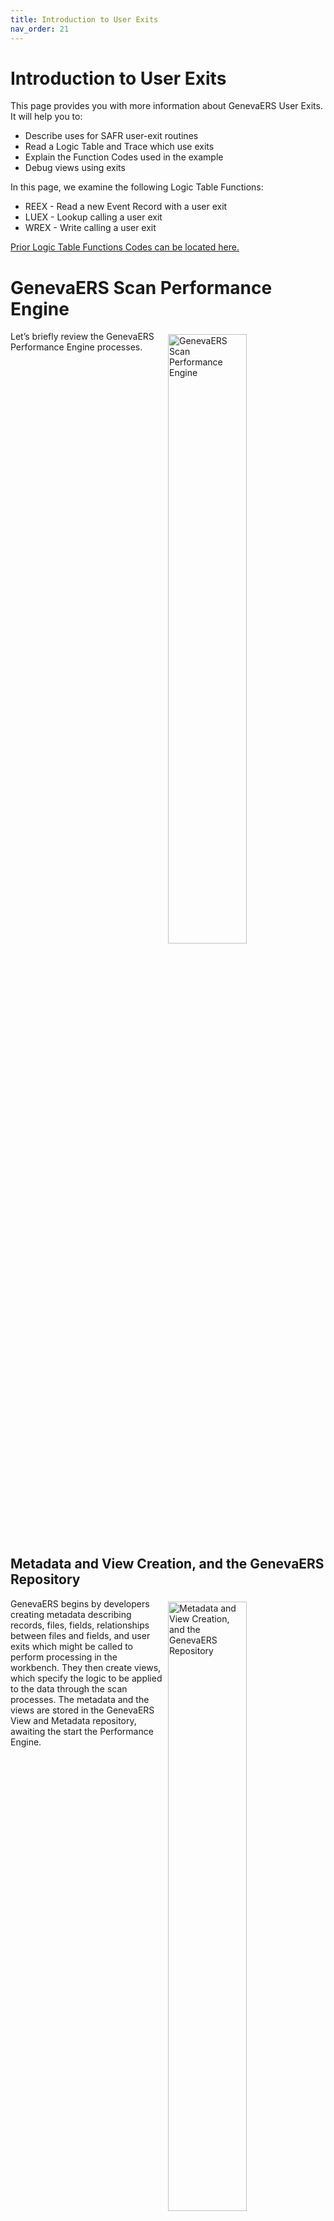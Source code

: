 ```yaml
---
title: Introduction to User Exits
nav_order: 21
---
```


# Introduction to User Exits

This page provides you with more information about GenevaERS User Exits.  It will help you to: 
- Describe uses for SAFR user-exit routines 
- Read a Logic Table and Trace which use exits 
- Explain the Function Codes used in the example
- Debug views using exits  

In this page, we examine the following Logic Table Functions:
- REEX - Read a new Event Record with a user exit
- LUEX - Lookup calling a user exit
- WREX - Write calling a user exit

 [Prior Logic Table Functions Codes can be located here.](Intro11a_Logic_Table_Function_Codes.md)

<div style="clear: right" >

# GenevaERS Scan Performance Engine

<img style="float: right;" width="50%" vspace="5" alt="GenevaERS Scan Performance Engine" src=images/Module20-User-Exit_Routines/Module20_Slide4.jpeg title="GenevaERS Scan Performance Engine"/>

Let’s briefly review the GenevaERS Performance Engine processes.

<div style="clear: right" >

## Metadata and View Creation, and the GenevaERS Repository

<img style="float: right;" width="50%" vspace="5" alt="Metadata and View Creation, and the GenevaERS Repository" src=images/Module20-User-Exit_Routines/Module20_Slide5.jpeg title="Metadata and View Creation, and the GenevaERS Repository"/>

GenevaERS begins by developers creating metadata describing records, files, fields, relationships between files and fields, and user exits which might be called to perform processing in the workbench.  They then create views, which specify the logic to be applied to the data through the scan processes.  The metadata and the views are stored in the GenevaERS View and Metadata repository, awaiting the start the Performance Engine.

<div style="clear: right" >

## Select, Logic and Reference File Phases

<img style="float: right;" width="50%" vspace="5" alt="Select, Logic and Reference File Phases" src=images/Module20-User-Exit_Routines/Module20_Slide6.jpeg title="Select, Logic and Reference File Phases"/>

The first parts of the Performance engine performs the Select, Logic and Reference File phases.  The Select Phase selects the views and associated metadata for those views from the View and Metadata Repository.  Alternatively, this phase can read data provided in a GenevaERS XML schema, which defines the metadata and functions to be performed against the data.  It bundles either of these into a VDP, View Definition Parameter file.

The VDP is used in the Logic Phase to produce two Logic Tables, one for the Reference File Phase, and one for the Extract Phase.  The logic tables contain the functions codes described in this and the prior pages.  

The Extract Phase Logic Table file is used to process event files, but before that the Reference File Logic Table is used to extract a core image file from the reference files.  The Reference File Logic Table does not contain any selection logic, thus it does not remove any rows of data.  Rather, the core image file contains only those fields (columns) needed to be loaded into memory for joins, plus the keys required for the join processes and any effective dates.

<div style="clear: right" >

## Extract Phase

<img style="float: right;" width="50%" vspace="5" alt="Extract Phase" src=images/Module20-User-Exit_Routines/Module20_Slide7.jpeg title="Extract Phase"/>

The Extract Phase begins by loading the VDP, Extract Phase Logic Table and Reference Data from disk.  It then uses the logic table to generate machine code for each thread, each input file partition. It then opens input and output files, and executes these threads according to the thread governor, in parallel.  Each event file record is read and processed through the logic table, performing joins, and writing selected data to output extract files. 

The Extract Phase includes multiple types of user exits, including read, write and look-up exits, highlighted on this graphic by the green balls.

<div style="clear: right" >

## Format Phase

<img style="float: right;" width="50%" vspace="5" alt="Format Phase" src=images/Module20-User-Exit_Routines/Module20_Slide8.jpeg title="Format Phase"/>

The format phase, which is optional depending on the view requirements, begins by sorting each extract file using a custom generated sort card based upon the sort criteria of the views written to that extract file.  During the final phase of sort processing—that which writes data to disk—the records are passed in memory to the format engine.  These records are formatted according to the VDP specifications.  The data is written to the final output file.

The Format Phase includes the Format Exit, shown here at the end of the Format process.  Sort utilities also allow creating sort input exits, shown here over the Sort process.

Let’s overview each of these users exits.

<div style="clear: right" >

# User Exit Overview

<img style="float: right;" width="50%" vspace="5" alt="User Exit Overview" src=images/Module20-User-Exit_Routines/Module20_Slide9.jpeg title="User Exit Overview"/>

User exits, which can also be thought of as API points, are custom programs to perform functions GenevaERS does not do natively.  For example, GenevaERS does not perform an exponential mathematical calculation.  A customer could create a program to perform this function, and call it from GenevaERS to return the results of the calculation.

As noted, GenevaERS has four major points which can invoke a user exit, read, lookup, write and format exits.  The first three are Extract Phase exits, and are used much more frequently than the fourth Format Phase exit.  They are:

- Read Exits stand between the actual input event file and the GenevaERS views.  These exits can modify input records to be presented to GenevaERS threads for processing. 
- Lookup Exits stand between GenevaERS views and the look-up data loaded into memory.   Lookup exits accept join parameters and return looked up records in response to individual joins. These exits can also be used as simple function calls which do not actually perform any look-up.  For example the exponential calculation discussed above could be written as a look-up exit.
- Write Exits stand between GenevaERS and the extract files.  They receive extract records and can manipulate them before being written to extract files.  
- Format Exits, the only GVBMR88 exit, accepts summarized and formatted Format Phase output records prior to being written to files. Format exits are very similar to write exits, except that the record used is the final output record, rather than the extract record.  

At the end of this page we will touch on a non-GenevaERS exit, the Sort Input Exits.

<div style="clear: right" >

## Read Exit Functionality

<img style="float: right;" width="50%" vspace="5" alt="Read Exit Functionality" src=images/Module20-User-Exit_Routines/Module20_Slide10.jpeg title="Read Exit Functionality"/>

As noted, read exits sit between the extract engine, and the input event file.  The GenevaERS views, inside GVBMR95, are only aware of the virtual file which is output by the read exit.  Read Exits are assigned to a physical file, and are placed on the RENX logic table function.  It is called each time the RENX function is executed.  

Examples of read exits that have been written for GenevaERS applications include:
- Read a specialized database structure and extract every record to be passed to GenevaERS to allow GenevaERS to produce reports against those records
- Merge multiple sequential files and compare snap shot records with the history file into a single master file, then used to produce reports
- Process sets of records, and perform functions across the entire set, where one record can affect other either later, or earlier records.  GenevaERS does not easily perform these functions in view.  After all affects are determined and applied, the file is passed to GenevaERS for report generation.

Read exits are typically the most complex to write, because they must perform some IO of some kind.  They are further complicated because it is very inefficient to call a read exit for each record; so instead they are usually written to do block level processing.  

<div style="clear: right" >

## Look-up Exits Functionality

<img style="float: right;" width="50%" vspace="5" alt="Look-up Exits Functionality" src=images/Module20-User-Exit_Routines/Module20_Slide11.jpeg title="Look-up Exits Functionality"/>

Look-up exits sit between the extract engine, and a potential look-up file. The GenevaERS views are only aware of the virtual lookup record output by the lookup exit.  A sample application could be doing direct reads to a database table to retrieve a join value for processing.  However, most often look-up exits do not actually load any data from disk; rather they simply use input parameters passed to them by the views to do some function.  Thus the exit is basically a simple function call.  

Look-up exits are the easiest type of exit to create. The parameters passed to the lookup exit are the values placed in the fields of the join key.  These can be constants, fields from the event file, or fields from another lookup, including calls to other exits.  The output from the lookup exit is a record that must match the LR for the “reference file” record it is to return.   Although it appears to a GenevaERS developer as if GenevaERS has taken the keys and performed a search of a reference table to find the appropriate record, the exit may have done no such thing.  In fact, it could do something as simple as reordering the fields passed to it and returning the record.

Lookup Exits are assigned to a target look-up LR.  When used, the typical LUSM functions are changed to LUEX functions.   The exit is called each time the LUEX function is executed.  

Certain pages are delivered with the product, called GenevaERS Standard Look-up Exits.  These perform a common set of functions not done by native GenevaERS.   For example:
- GVBXLEXP	An exponential calculator.  If passed a number, format and exponent, it will perform the calculation
- GVBXLMD	Accepts two dates, and computes days between those dates
- GVBXLRUD	Simply returns the GenevaERS Fiscal Year data, passed in through the VDP
- GVBXLST	Accepts strings and concatenates them and returns a single string value
- GVBXLTM	Performs a trim function against passed string parameters

<div style="clear: right" >

## Write and Format Exit Functionality

<img style="float: right;" width="50%" vspace="5" alt="Write and Format Exit Functionality" src=images/Module20-User-Exit_Routines/Module20_Slide12.jpeg title="Write and Format Exit Functionality"/>

Write exits sit between the extract engine, and a potential extract or output file. Each write exit is tightly coupled to it’s GenevaERS view, because the exit receives the view output.  Extract exits are called whenever a view is to write an extract record.  In addition to the view’s extract record the write exit is also passed and can sees the event record.  

Write Exits are associated with a view, since the view or a write statement within the view generates the WREX logic table function (rather than WRIN, WRDT, or WRSU functions) and creates the extract record 

The write exit can tell GVBMR95 to do any one of the following:
- Tell GVBMR95 to write a record the exit specifies (could be any record) and continue with event file processing
- Tell GVBMR95 to skip this extract record and go on
- Tell GVBMR95 to write a record the exit specifies (could be any record) and return to the exit to do more processing

The exit can manipulate the extract record; substitute a new record, table the extract record in some way and then dump the table at the end of event file processing, or any other number of things.  Note, though, that unlike read exits which do open and actually read files, write exits typically do not.  They return records to GenevaERS to write to the extract file.  They could do their own IO, but there is typically no benefit to doing so.  GenevaERS’s write routines are very efficient.

Some examples of write exits include the following:
- Table multiple records, summarize them if they have common sort keys, and write a record when the key changes. 
- Read a set of parameters giving scoring requirements, table multiple records and upon a key change, score records.  Create a completely new record with the scoring results, write this new record, and drop all the tabled records
  
Write exits are in between read and lookup exits for complexity.  This is mainly because of the complexity of dealing with extract records.  The exit must know what the extract record will look like for a particular view.  This might be easiest to determine by actually writing the view, and inspecting the extracted records to find positions and lengths.  Any changes in the views can create a new to update the write exit.  

Format exits are very much like write exits, except that they are called at the end of GVBMR88.  They are also dependent upon the view specification.  They are called for each format output record.  Like write exits, they are specified on each view.  They are specified only in the VDP; there is no logic table impact for them.

<div style="clear: right" >

## Metadata Setup

<img style="float: right;" width="50%" vspace="5" alt="Metadata Setup" src=images/Module20-User-Exit_Routines/Module20_Slide13.jpeg title="Metadata Setup"/>

Using exits requires that they first be described in the User Exit Routine screens within the Workbench.  The name can be anything desired. The type can be either Read, Look-up, Write, or Format.  The language and path are for documentation only.  The executable must match the load page name stored within an accessible loadlib for either GVBMR95 or GVBMR88. 

<div style="clear: right" >

<img style="float: right;" width="50%" vspace="5" alt="Metadata Setup" src=images/Module20-User-Exit_Routines/Module20_Slide14.jpeg title="Metadata Setup"/>

The Optimizable flag is only applicable for look-up exits.  Remember that GenevaERS bypasses certain look-ups when the look-up has already been performed.  In these cases, the look-up exit would not be called in the subsequent cases.  If the look-up exit is stateless, in other words, it does not function differently from one execution to another given the same input parameters, the exit can be optimized.  If the exit retains its state from one call to another, then it must be called each time and cannot be optimized.  

For example, one exit was written to detect the first time it was called for a particular event file record.  In this case, it would return a return code of 0; every subsequent call would return a code of 1.  This exit cannot be optimized; each potential call must actually call the exit.  Otherwise the exit would always return a code of 0.

<div style="clear: right" >

# Metadata Set-up 

## Read Exits

<img style="float: right;" width="50%" vspace="5" alt="Metadata Set-up Read Exits" src=images/Module20-User-Exit_Routines/Module20_Slide15.jpeg title="Metadata Set-up Read Exits"/>

Once the user exits are entered into the User Exit table, they can be assigned to the other appropriate metadata components.  For Read Exits, the exit must be assigned to specific Physical File entities.  Remember that for each physical file read by views being processed, the Logic Table contains an RENX logic table row for that physical file.  By assigning a read exit on the physical file, the generated RENX entry will contain the exit to be called each time a new record or block of data is needed

The data returned by the read exit must match the Logical Records that are assigned to this physical file.  Thus when a view accesses a field to perform, perhaps, a selection function, the data must match the logical record layout for the GenevaERS “physical” file entity, not the file read by the read exit.

<div style="clear: right" >

## Look-up Exits

<img style="float: right;" width="50%" vspace="5" alt="Look-up Exit LR" src=images/Module20-User-Exit_Routines/Module20_Slide16.jpeg title="Look-up Exit LR"/>

Standard look-ups require the data to be joined to be defined by an LR.  For look-up exits, the logical record to be returned by the exit must match a specific LR (not the data read from file by the look-up exit, if there is any).  In the example shown here, the “phase code” value must be returned by the look-up exit in position 3 for a length of 2.

When defining the logical record to be returned by the exit, define any of the input parameters the exit will require as “keys,” as if the exit were going to search a reference file table to find the required answer. 

Next define a path that will provide the needed inputs to the exit.  The values in the path can be provided as constants in the views, or in the path, or as values passed from the input file or looked up from another look-up table, requiring a multi-level look-up.

<div style="clear: right" >

<img style="float: right;" width="50%" vspace="5" alt="Look-up Exit LR" src=images/Module20-User-Exit_Routines/Module20_Slide17.jpeg title="Look-up Exit LR"/>

After defining the LR and the look-up path, to assign a lookup exit to the Logical record, select the LR Properties tab.  Then select the appropriate exit.  When a field from the target LR is used in a view, this exit will be called to return data in the format of the defined logical record.  Thus when the Logic Table is generated, the LUSM will be changed to LUEX.  This logic table function contains the user page name to be called.

<div style="clear: right" >

## Write and Format Exits

<img style="float: right;" width="50%" vspace="5" alt="Write and Format Exits" src=images/Module20-User-Exit_Routines/Module20_Slide18.jpeg title="Write and Format Exits"/>

Write Exits and Format Exits are assigned in view properties.  Write exits are assigned in the Extract Phase tab; Format Exit are assigned Format Phase tab.  

Because both of these exits sit potentially at the end of the process, these exits do not return data to GenevaERS views; therefore no logical record defines the outputs from these exits.  Rather the view columns and format (file, hardcopy, etc.) define what these exits will receive.  Changes to the view layout will affect the exits.

Often the “Write DT Area” option is used with write exits, to eliminate the complexity of the extract record layout.  Only the column data is passed to the write exit.

<div style="clear: right" >

## Start-up (“Fixed”) Parameters

<img style="float: right;" width="50%" vspace="5" alt="Start-up (“Fixed”) Parameters" src=images/Module20-User-Exit_Routines/Module20_Slide19.jpeg title="Start-up (“Fixed”) Parameters"/>

Each exit has the potential to receive a fixed set of parameters upon start up.  These parameters are assigned for each instance that an exit is invoked.  

For example, a look-up exit may function differently depending on which LR it is supposed to return; perhaps data can be returned in compressed format in one instance, and not in another.  The LR for the compressed data may pass in a start-up parameter of “CMPSD” and the uncompressed LR would pass in a start-up parameter of “UNCMPSD”.  In this way the same exit program can be used, and which LR should be returned can be indicated as a parameter to the exit.  

<div style="clear: right" >

## Look-up Exit Parameters

<img style="float: right;" width="50%" vspace="5" alt="Look-up Exit Parameters" src=images/Module20-User-Exit_Routines/Module20_Slide20.jpeg title="Look-up Exit Parameters"/>

Read exits receive only the start-up parameters.  Write and Format exits also receive start-up parameters; they also receive the extracted record from the view.  Write exits also have visibility to the event file record as well.

Look-up exits, by contrast, receive start-up parameters; they also have visibility to the event file record.  Additionally, Look-up exits receive all the parameters built in the look-up path.  These values must match the required key for the logical record.

Note the difference between these two types of parameters: 
- The start-up parameters do not change throughout the entire run of GenevaERS.  They are constant.  They are typically only used by the exit at start up to determine which mode the program should function in.
- The look-up key values can change based upon every event file record processed.  Customer ID 1 on the first record may become Customer ID 10,000 on the next record.  

<div style="clear: right" >

# Look-up Exit Example View

<img style="float: right;" width="50%" vspace="5" alt="Example View" src=images/Module20-User-Exit_Routines/Module20_Slide21.jpeg title="Example View"/>

We will use this view to show the GVBMR95 Logic Table and MR95 Trace.  Our example will use a look-up exit, which returns various thread parameters that can be of interest for technical reasons in a view.  The look-up exit is assigned on the LR and path we just examined.


<div style="clear: right" >

<img style="float: right;" width="50%" vspace="5" alt="Look Up Exit Logic Table" src=images/Module20-User-Exit_Routines/Module20_Slide22.jpeg title="Look Up Exit Logic Table"/>

This is the logic table for the example view.  Note that lookups, which would normally have the function code of LUSM, have been changed to the function code of LUEX.  Also, for each LUEX, the ID associated with the User Exit is assigned, in this case, ID 13.  This is the ID assigned to the page GVBXLENV.  

Our path required a single character value be passed to the exit.  This “key” value—a constant of “D”—built by the LKC function, will be passed to the exit as part of the lookup.

Note also that the view has no write exit, because the logic table is WRXT, not a WREX.  Also note there is no Exit ID assigned to the WRXT row.

<div style="clear: right" >

## Not Optimized

<img style="float: right;" width="50%" vspace="5" alt="Lookup Exit Trace, Not Optimized" src=images/Module20-User-Exit_Routines/Module20_Slide23.jpeg title="Lookup Exit Trace, Not Optimized"/>

This is the GVBMR95 Trace for the logic table.  

For event file record 1, the LKC function builds a key with a value “D” in it.  This value is passed to the exit GVBXLENV during the LUEX function.  The exit is called.  The view then uses the data, through a DTL function, placing a value 0001 into column 2.  GVBXLENV did not search any data.  It simply queried the GenevaERS thread number to return a value of 0001.  

Also, note the number of times the exit is called in this trace.  Each lookup actually required calling the exit.

<div style="clear: right" >

## Optimized

<img style="float: right;" width="50%" vspace="5" alt="Lookup Exit Trace, Optimized" src=images/Module20-User-Exit_Routines/Module20_Slide24.jpeg title="Lookup Exit Trace, Optimized"/>

This is the same view but a new trace.  In this trace the “Optimize” flag was turned on.  This means that the logic table only has one executed LUEX function for the entire first event file record.  Because the LKC value of “D” did not change between calls to the exit, the exit is not called again.  

<div style="clear: right" >

## Optimized vs Non-Optimized

<img style="float: right;" width="50%" vspace="5" alt="Optimized vs Non-Optimized" src=images/Module20-User-Exit_Routines/Module20_Slide25.jpeg title="Optimized vs Non-Optimized"/>

The difference between the logic tables for optimized and non-optimized is very clear. The Optimized trace on the right saves significant CPU time, including the overhead for linking to the user exit multiple times on each event file record.  Exits require CPU time by their nature, and the efficiency of the language run-time can also have an impact.  Efficiency should carefully be considered when creating any exit.

<div style="clear: right" >

## Static Parameters

<img style="float: right;" width="50%" vspace="5" alt="Static Parameters" src=images/Module20-User-Exit_Routines/Module20_Slide26.jpeg title="Static Parameters"/>

The trace shows the values placed in the key by the LKDT, LKC and other look-up key functions, the value of “D” in our example view.  These parameters are passed to the look-up exit.  It also shows the static parameters passed as well.  These are shown on the end of the LKEX function row, after the Look-up Exit page.  Similar parameters can be seen in the trace for Read and Write exits if start-up parameters are passed.

<div style="clear: right" >

## Exit Program Specification and Linkage

<img style="float: right;" width="50%" vspace="5" alt="Exit Program Specification and Linkage" src=images/Module20-User-Exit_Routines/Module20_Slide27.jpeg title="Exit Program Specification and Linkage"/>

Exits must be written following the GenevaERS User Exit guidelines.   These specify a standard set of linkage parameters to interact with GVBMR95 and GVBMR88.  They include: 
- A standard set of pointers, used to access various data provided by GenevaERS, including the event record, the extract record, look-up keys, and a work area for maintaining working storage parameters for the exit.  

- Environment data, including the Phase Code, Open, Read, or Close, informing the exit what the status of processing is.  Exits are called during the 
    - Open phase, to prepare for processing, 
    - Read phase as event file records are processed, and 
    - Close phase, to print out control reports, flush final records, or clean up.

- Return codes values, informing GenevaERS of the results of processing.  These can include:
    - A Found, Not Found, or Skip Event Record condition on a Look-up Exit, 
    - An End of File on for a Read exit, or 
    - Write the standard extract record, Write a different record and then return to the exit for processing, or Skip the extract record and continue processing for Write Exits

All Exits may signal view or process level errors as well.

More details about how to create a user exit can be found in the [User Exit Programming Guide](UserExitGuide.md)

<div style="clear: right" >

## GenevaERS Standard Sort Exit

<img style="float: right;" width="50%" vspace="5" alt="GenevaERS Standard Sort Exit" src=images/Module20-User-Exit_Routines/Module20_Slide28.jpeg title="GenevaERS Standard Sort Exit"/>

As noted earlier this graphic shows the potential for a Sort Utility Input or Read Exit.  GenevaERS uses standard sort utilities provided with the operating system or otherwise.  These utilities typically allow for a read exit to the sort utility, a program which stands between the sort utility and the file to be sorted.  Procedures for writing these exits depend upon the sort utility used.  Refer to the sort utility documentation for instructions.

As an example of this type of exit, GenevaERS provides a page GVBSR02.  This page accepts a parameter file, instructing it which view(s) to create multiple permutations for.  Before the utility sorts the records, the Sort Exit will replicate the extracted data, creating new records with permuted sort keys.  For example, a record with a sort key of A, B and C will be duplicated, and a records for of the following would be created:
B, C, A, 
C, A, B, 
C, B, A
A, C, B
B, A, C

This produces many more possible outputs without creating all the different views or exploding the extract files with all the possible combination.  

Using this exit requires concatenating special sort cards to the GVBMR95 generated sort cards, and creating parameters for the Logic Table programs instructing them to generate permuted VDP views, similar to the process it undertakes when it creates the JLT for the reference file phase. These views are never found in the Metadata Repository; they are temporary views only in that run’s VDP.  They are required in the VDP for GVBMR88 to refer to in processing the permuted records. 

# Function Overview

<img style="float: right;" width="50%" vspace="5" alt="Function Overview" src=images/Module20-User-Exit_Routines/Module20_Slide29.jpeg title="Function Overview"/>

This page has introduced the following Logic Table Function Code:
- REEX - Read a new Event Record with a user exit
- LUEX - Lookup calling a user exit
- WREX - Write calling a user exit

[Click here to access the list of the most common Logic Table Functions for reference.](Intro11a_Logic_Table_Function_Codes.md)

<div style="clear: right" > 

# Links

Place following text in the topic:  
    ````
    [Topic A](TopicA)
    ````

The link displays as:   
[Topic A](TopicA)